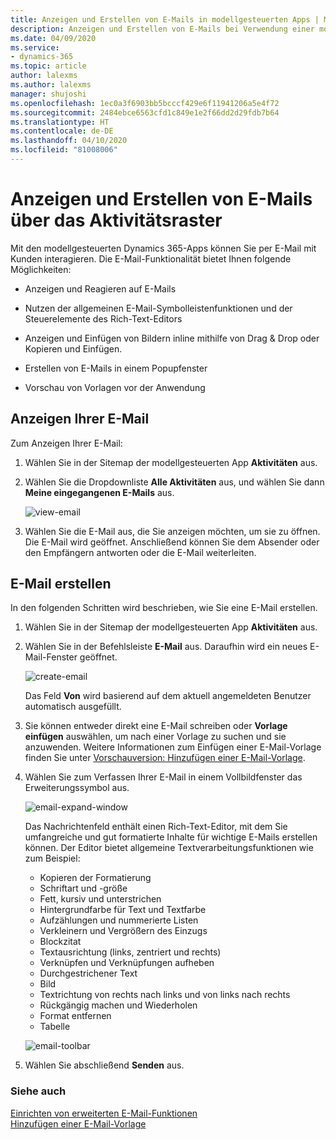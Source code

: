 ```yaml
---
title: Anzeigen und Erstellen von E-Mails in modellgesteuerten Apps | Microsoft-Dokumentation
description: Anzeigen und Erstellen von E-Mails bei Verwendung einer modellgesteuerten App.
ms.date: 04/09/2020
ms.service:
- dynamics-365
ms.topic: article
author: lalexms
ms.author: lalexms
manager: shujoshi
ms.openlocfilehash: 1ec0a3f6903bb5bcccf429e6f11941206a5e4f72
ms.sourcegitcommit: 2484ebce6563cfd1c849e1e2f66dd2d29fdb7b64
ms.translationtype: HT
ms.contentlocale: de-DE
ms.lasthandoff: 04/10/2020
ms.locfileid: "81008006"
---
```

# <a name="view-and-create-email-through-the-activities-grid"></a>Anzeigen und Erstellen von E-Mails über das Aktivitätsraster

Mit den modellgesteuerten Dynamics 365-Apps können Sie per E-Mail mit Kunden interagieren. Die E-Mail-Funktionalität bietet Ihnen folgende Möglichkeiten:

- Anzeigen und Reagieren auf E-Mails 

- Nutzen der allgemeinen E-Mail-Symbolleistenfunktionen und der Steuerelemente des Rich-Text-Editors 

- Anzeigen und Einfügen von Bildern inline mithilfe von Drag & Drop oder Kopieren und Einfügen. 

- Erstellen von E-Mails in einem Popupfenster  

- Vorschau von Vorlagen vor der Anwendung 



## <a name="view-your-email"></a>Anzeigen Ihrer E-Mail

Zum Anzeigen Ihrer E-Mail:

1. Wählen Sie in der Sitemap der modellgesteuerten App **Aktivitäten** aus. 

2. Wählen Sie die Dropdownliste **Alle Aktivitäten** aus, und wählen Sie dann **Meine eingegangenen E-Mails** aus.

    ![view-email](media/view-email.png "Empfangene E-Mails anzeigen")

3. Wählen Sie die E-Mail aus, die Sie anzeigen möchten, um sie zu öffnen. Die E-Mail wird geöffnet. Anschließend können Sie dem Absender oder den Empfängern antworten oder die E-Mail weiterleiten.

## <a name="create-email"></a>E-Mail erstellen

In den folgenden Schritten wird beschrieben, wie Sie eine E-Mail erstellen.

1. Wählen Sie in der Sitemap der modellgesteuerten App **Aktivitäten** aus.

2. Wählen Sie in der Befehlsleiste **E-Mail** aus. Daraufhin wird ein neues E-Mail-Fenster geöffnet.

    ![create-email](media/create-email.png "Neue E-Mail erstellen")

    Das Feld **Von** wird basierend auf dem aktuell angemeldeten Benutzer automatisch ausgefüllt.

3. Sie können entweder direkt eine E-Mail schreiben oder **Vorlage einfügen** auswählen, um nach einer Vorlage zu suchen und sie anzuwenden. Weitere Informationen zum Einfügen einer E-Mail-Vorlage finden Sie unter [Vorschauversion: Hinzufügen einer E-Mail-Vorlage](insert-email-template.md).

4. Wählen Sie zum Verfassen Ihrer E-Mail in einem Vollbildfenster das Erweiterungssymbol aus.

    ![email-expand-window](media/email-expand-window.png "E-Mail-Fenster erweitern")

    Das Nachrichtenfeld enthält einen Rich-Text-Editor, mit dem Sie umfangreiche und gut formatierte Inhalte für wichtige E-Mails erstellen können. Der Editor bietet allgemeine Textverarbeitungsfunktionen wie zum Beispiel: 

    - Kopieren der Formatierung
    - Schriftart und -größe
    - Fett, kursiv und unterstrichen
    - Hintergrundfarbe für Text und Textfarbe
    - Aufzählungen und nummerierte Listen
    - Verkleinern und Vergrößern des Einzugs
    - Blockzitat
    - Textausrichtung (links, zentriert und rechts)
    - Verknüpfen und Verknüpfungen aufheben
    - Durchgestrichener Text
    - Bild
    - Textrichtung von rechts nach links und von links nach rechts
    - Rückgängig machen und Wiederholen
    - Format entfernen
    - Tabelle

    ![email-toolbar](media/email-toolbar.png "Verwenden der Rich-Text-Editor-Funktionen")

5. Wählen Sie abschließend **Senden** aus.


### <a name="see-also"></a>Siehe auch

[Einrichten von erweiterten E-Mail-Funktionen](https://docs.microsoft.com/power-platform/admin/system-settings-dialog-box-email-tab)<br>
[Hinzufügen einer E-Mail-Vorlage](insert-email-template.md)
